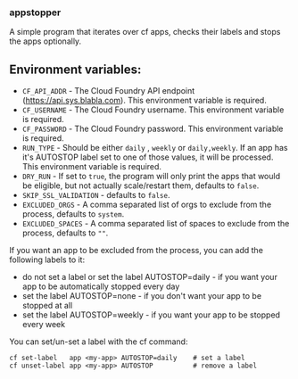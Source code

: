 ### appstopper

A simple program that iterates over cf apps, checks their labels and stops the apps optionally.  

## Environment variables:

* `CF_API_ADDR` - The Cloud Foundry API endpoint (https://api.sys.blabla.com). This environment variable is required.
* `CF_USERNAME` - The Cloud Foundry username. This environment variable is required.
* `CF_PASSWORD` - The Cloud Foundry password. This environment variable is required.
* `RUN_TYPE` - Should be either `daily` , `weekly` or `daily,weekly`. If an app has it's AUTOSTOP label set to one of those values, it will be processed. This environment variable is required.
* `DRY_RUN` - If set to `true`, the program will only print the apps that would be eligible, but not actually scale/restart them, defaults to `false`.
* `SKIP_SSL_VALIDATION` - defaults to `false`.
* `EXCLUDED_ORGS` - A comma separated list of orgs to exclude from the process, defaults to `system`.
* `EXCLUDED_SPACES` - A comma separated list of spaces to exclude from the process, defaults to `""`.

If you want an app to be excluded from the process, you can add the following labels to it:  

* do not set a label or set the label AUTOSTOP=daily - if you want your app to be automatically stopped every day 
* set the label AUTOSTOP=none - if you don't want your app to be stopped at all 
* set the label AUTOSTOP=weekly - if you want your app to be stopped every week

You can set/un-set a label with the cf command:
 ```
cf set-label   app <my-app> AUTOSTOP=daily    # set a label
cf unset-label app <my-app> AUTOSTOP          # remove a label
 ```